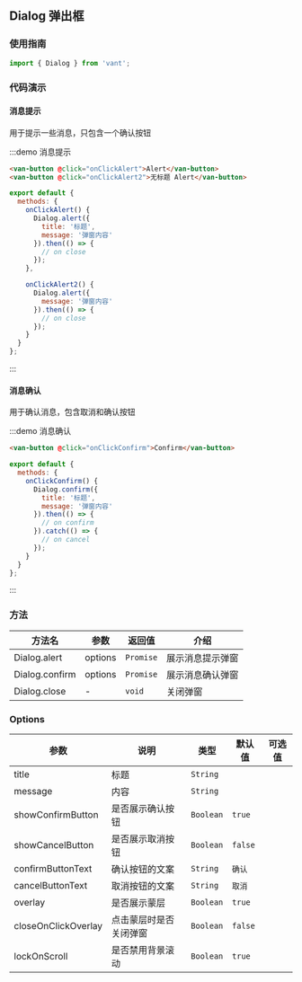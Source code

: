 <style>
.demo-dialog {
  .van-button {
    margin: 15px;
  }
}
</style>

<script>
import { Dialog } from 'packages';

const message = '弹窗内容';

export default {
  methods: {
    onClickAlert() {
      Dialog.alert({
        title: '标题',
        message
      });
    },

    onClickAlert2() {
      Dialog.alert({
        message
      });
    },

    onClickConfirm() {
      Dialog.confirm({
        title: '标题',
        message
      }).catch(action => {
        console.log(action);
      });
    }
  }
};
</script>

## Dialog 弹出框

### 使用指南

```js
import { Dialog } from 'vant';
```

### 代码演示

#### 消息提示

用于提示一些消息，只包含一个确认按钮

:::demo 消息提示
```html
<van-button @click="onClickAlert">Alert</van-button>
<van-button @click="onClickAlert2">无标题 Alert</van-button>
```

```javascript
export default {
  methods: {
    onClickAlert() {
      Dialog.alert({
        title: '标题',
        message: '弹窗内容'
      }).then(() => {
        // on close
      });
    },

    onClickAlert2() {
      Dialog.alert({
        message: '弹窗内容'
      }).then(() => {
        // on close
      });
    }
  }
};
```
:::

#### 消息确认

用于确认消息，包含取消和确认按钮

:::demo 消息确认
```html
<van-button @click="onClickConfirm">Confirm</van-button>
```

```javascript
export default {
  methods: {
    onClickConfirm() {
      Dialog.confirm({
        title: '标题',
        message: '弹窗内容'
      }).then(() => {
        // on confirm
      }).catch(() => {
        // on cancel
      });
    }
  }
};
```
:::

### 方法

| 方法名 | 参数 | 返回值 | 介绍 |
|-----------|-----------|-----------|-------------|
| Dialog.alert | options | `Promise` | 展示消息提示弹窗 |
| Dialog.confirm | options | `Promise` | 展示消息确认弹窗 |
| Dialog.close | - | `void` | 关闭弹窗 |

### Options

| 参数 | 说明 | 类型 | 默认值 | 可选值 |
|-----------|-----------|-----------|-------------|-------------|
| title | 标题 | `String` | | |
| message | 内容 | `String` | | |
| showConfirmButton | 是否展示确认按钮 | `Boolean` |  `true` | |
| showCancelButton | 是否展示取消按钮 | `Boolean` |  `false` | |
| confirmButtonText | 确认按钮的文案 | `String` |  `确认` | |
| cancelButtonText | 取消按钮的文案 | `String` | `取消` | |
| overlay | 是否展示蒙层 | `Boolean` | `true` | |
| closeOnClickOverlay | 点击蒙层时是否关闭弹窗 | `Boolean` | `false` | |
| lockOnScroll | 是否禁用背景滚动 | `Boolean` | `true` | |
